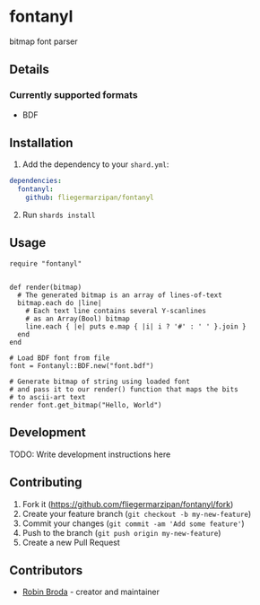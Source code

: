 # fontanyl

bitmap font parser

## Details

### Currently supported formats

- BDF

## Installation

1. Add the dependency to your `shard.yml`:
```yaml
dependencies:
  fontanyl:
    github: fliegermarzipan/fontanyl
```
2. Run `shards install`

## Usage

```crystal
require "fontanyl"


def render(bitmap)
  # The generated bitmap is an array of lines-of-text
  bitmap.each do |line|
    # Each text line contains several Y-scanlines
    # as an Array(Bool) bitmap
    line.each { |e| puts e.map { |i| i ? '#' : ' ' }.join }
  end
end

# Load BDF font from file
font = Fontanyl::BDF.new("font.bdf")

# Generate bitmap of string using loaded font
# and pass it to our render() function that maps the bits
# to ascii-art text
render font.get_bitmap("Hello, World")
```

## Development

TODO: Write development instructions here

## Contributing

1. Fork it (<https://github.com/fliegermarzipan/fontanyl/fork>)
2. Create your feature branch (`git checkout -b my-new-feature`)
3. Commit your changes (`git commit -am 'Add some feature'`)
4. Push to the branch (`git push origin my-new-feature`)
5. Create a new Pull Request

## Contributors

- [Robin Broda](https://github.com/coderobe) - creator and maintainer

